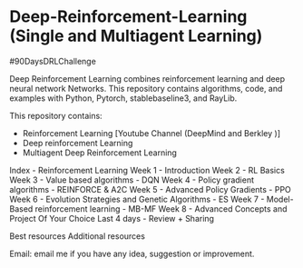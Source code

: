 # Deep-Reinforcement-Learning (Single and Multiagent Learning)
 #90DaysDRLChallenge
 
Deep Reinforcement Learning combines reinforcement learning and deep neural network Networks. This repository contains algorithms, code, and examples with Python, Pytorch, stablebaseline3, and RayLib.

This repository contains:
- Reinforcement Learning [Youtube Channel (DeepMind and Berkley )]
- Deep reinforcement Learning
- Multiagent Deep Reinforcement Learning




Index - Reinforcement Learning
Week 1 - Introduction
Week 2 - RL Basics
Week 3 - Value based algorithms - DQN
Week 4 - Policy gradient algorithms - REINFORCE & A2C
Week 5 - Advanced Policy Gradients - PPO
Week 6 - Evolution Strategies and Genetic Algorithms - ES
Week 7 - Model-Based reinforcement learning - MB-MF
Week 8 - Advanced Concepts and Project Of Your Choice
Last 4 days - Review + Sharing

Best resources
Additional resources

Email: email me if you have any idea, suggestion or improvement.
